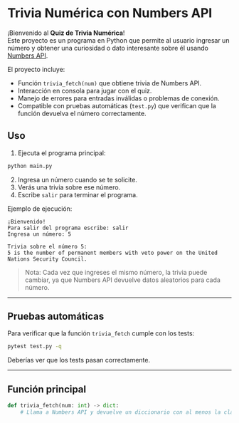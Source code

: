 # Trivia Numérica con Numbers API

¡Bienvenido al **Quiz de Trivia Numérica**!  
Este proyecto es un programa en Python que permite al usuario ingresar un número y obtener una curiosidad o dato interesante sobre él usando [Numbers API](http://numbersapi.com/).

El proyecto incluye:

- Función `trivia_fetch(num)` que obtiene trivia de Numbers API.
- Interacción en consola para jugar con el quiz.
- Manejo de errores para entradas inválidas o problemas de conexión.
- Compatible con pruebas automáticas (`test.py`) que verifican que la función devuelva el número correctamente.

## Uso

1. Ejecuta el programa principal:
```bash
python main.py
```

2. Ingresa un número cuando se te solicite.
3. Verás una trivia sobre ese número.
4. Escribe `salir` para terminar el programa.

Ejemplo de ejecución:

```
¡Bienvenido!
Para salir del programa escribe: salir
Ingresa un número: 5

Trivia sobre el número 5:
5 is the number of permanent members with veto power on the United Nations Security Council.
```

> Nota: Cada vez que ingreses el mismo número, la trivia puede cambiar, ya que Numbers API devuelve datos aleatorios para cada número.

---

## Pruebas automáticas

Para verificar que la función `trivia_fetch` cumple con los tests:

```bash
pytest test.py -q
```

Deberías ver que los tests pasan correctamente.

---

## Función principal

```python
def trivia_fetch(num: int) -> dict:
    # Llama a Numbers API y devuelve un diccionario con al menos la clave "number"
```

